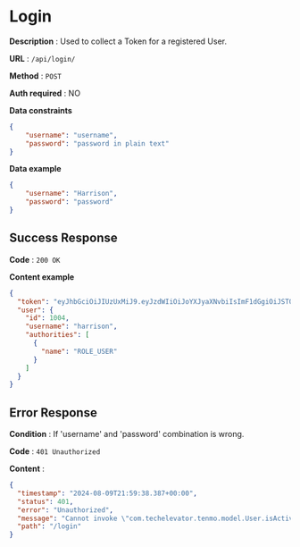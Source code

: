 # Login

**Description** : Used to collect a Token for a registered User.

**URL** : `/api/login/`

**Method** : `POST`

**Auth required** : NO

**Data constraints**

```json
{
    "username": "username",
    "password": "password in plain text"
}
```

**Data example**

```json
{
    "username": "Harrison",
    "password": "password"
}
```

## Success Response

**Code** : `200 OK`

**Content example**

```json
{
  "token": "eyJhbGciOiJIUzUxMiJ9.eyJzdWIiOiJoYXJyaXNvbiIsImF1dGgiOiJST0xFX1VTRVIiLCJleHAiOjE3MjMzMjcxMzB9.OlgH0V6X2BH2sk57aimsEXhMcP1euSHgnNh45Ri3nkbyEFDTIXczlmOpu-4DG6aqje1NWh0OAKsaaMCjQV9_3w",
  "user": {
    "id": 1004,
    "username": "harrison",
    "authorities": [
      {
        "name": "ROLE_USER"
      }
    ]
  }
}
```

## Error Response

**Condition** : If 'username' and 'password' combination is wrong.

**Code** : `401 Unauthorized`

**Content** :

```json
{
  "timestamp": "2024-08-09T21:59:38.387+00:00",
  "status": 401,
  "error": "Unauthorized",
  "message": "Cannot invoke \"com.techelevator.tenmo.model.User.isActivated()\" because \"user\" is null",
  "path": "/login"
}
```
